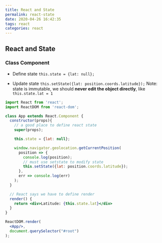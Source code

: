 ```yaml
---
title: React and State
permalink: react-state
date: 2020-04-26 16:42:35
tags: react
categories: react
---
```


## React and State

### Class Component
* Define state
`this.state = {lat: null};`

* Update state
`this.setState({lat: position.coords.latitude});`
Note: state is immutable, we should **never edit the object directly**, like `this.state.lat = 1`


```jsx
import React from 'react';
import ReactDOM from 'react-dom';

class App extends React.Component {
  constructor(props){
    // a good place to define react state
    super(props);

    this.state = {lat: null};

    window.navigator.geolocation.getCurrentPosition(
      position => {
        console.log(position);
        // must use setstate to modify state
        this.setState({lat: position.coords.latitude});
      },
      err => console.log(err)
    );
  }

  // React says we have to define render
  render() {
    return <div>Latitude: {this.state.lat}</div>
  }
}

ReactDOM.render(
  <App/>,
  document.querySelector("#root")
);
```
